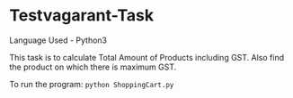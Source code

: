 # Testvagarant-Task

Language Used - Python3

This task is to calculate Total Amount of Products including GST.
Also find the product on which there is maximum GST.

To run the program:
`python ShoppingCart.py`
